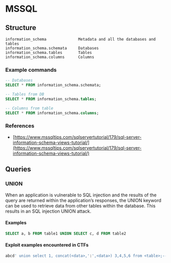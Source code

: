 # MSSQL
## Structure
```
information_schema              Metadata and all the databases and tables
information_schema.schemata     Databases
information_schema.tables       Tables
information_schema.columns      Columns
```

### Example commands
```sql
-- Databases
SELECT * FROM information_schema.schemata;

-- Tables from DB
SELECT * FROM information_schema.tables;

-- Columns from table
SELECT * FROM information_schema.columns;
```

### References
- [https://www.mssqltips.com/sqlservertutorial/179/sql-server-information-schema-views-tutorial/](https://www.mssqltips.com/sqlservertutorial/179/sql-server-information-schema-views-tutorial/)

## Queries
### UNION
When an application is vulnerable to SQL injection and the results of the query are returned within the application’s responses, the UNION keyword can be used to retrieve data from other tables within the database. This results in an SQL injection UNION attack.

#### Examples
```sql
SELECT a, b FROM table1 UNION SELECT c, d FROM table2
```

#### Exploit examples encountered in CTFs
```sql
abcd' union select 1, concat(<data>,':',<data>) 3,4,5,6 from <table>;-- -
```